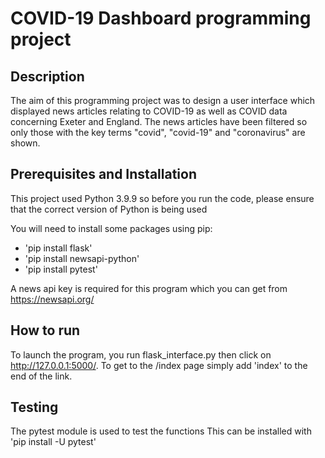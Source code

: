 # COVID-19 Dashboard programming project

Description
------------
The aim of this programming project was to design a user interface which displayed news articles relating to COVID-19 as well as COVID data concerning Exeter and England. The news articles have been filtered so only those with the key terms "covid", "covid-19" and "coronavirus" are shown.

Prerequisites and Installation
------------------------------
This project used Python 3.9.9 so before you run the code, please ensure that the correct version of Python is being used

You will need to install some packages using pip:
- 'pip install flask'
- 'pip install newsapi-python'
- 'pip install pytest'

A news api key is required for this program which you can get from https://newsapi.org/

How to run
----------
To launch the program, you run flask_interface.py then click on http://127.0.0.1:5000/. To get to the /index page simply add 'index' to the end of the link.

Testing
-------
The pytest module is used to test the functions
This can be installed with 'pip install -U pytest'


